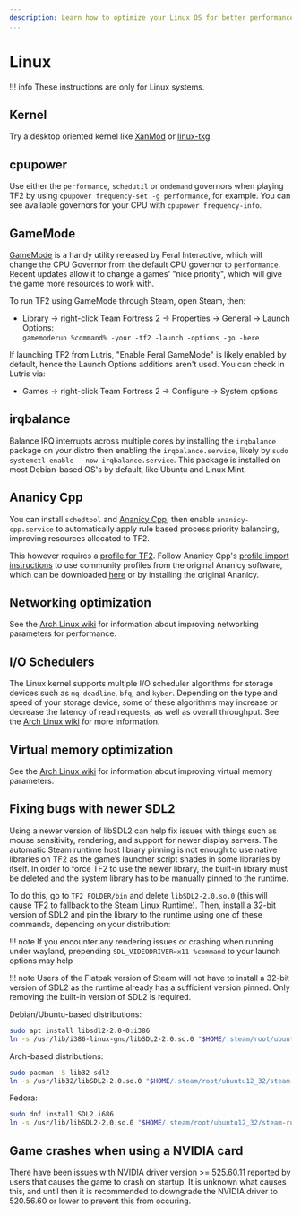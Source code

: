 ```yaml
---
description: Learn how to optimize your Linux OS for better performance.
...
```


# Linux

!!! info
    These instructions are only for Linux systems.

## Kernel

Try a desktop oriented kernel like [XanMod](https://xanmod.org) or [linux-tkg](https://github.com/Frogging-Family/linux-tkg).

## cpupower

Use either the `performance`, `schedutil` or `ondemand` governors when playing TF2 by using `cpupower frequency-set -g performance`, for example. You can see available governors for your CPU with `cpupower frequency-info`.

## GameMode

[GameMode](https://github.com/FeralInteractive/gamemode) is a handy utility released by Feral Interactive, which will change the CPU Governor from the default CPU governor to `performance`. Recent updates allow it to change a games' "nice priority", which will give the game more resources to work with.

To run TF2 using GameMode through Steam, open Steam, then:
* Library -> right-click Team Fortress 2 -> Properties -> General -> Launch Options: \
`gamemoderun %command% -your -tf2 -launch -options -go -here`

If launching TF2 from Lutris, "Enable Feral GameMode" is likely enabled by default, hence the Launch Options additions aren't used. You can check in Lutris via:
* Games -> right-click Team Fortress 2 -> Configure -> System options

## irqbalance

Balance IRQ interrupts across multiple cores by installing the `irqbalance` package on your distro then enabling the `irqbalance.service`, likely by `sudo systemctl enable --now irqbalance.service`. 
This package is installed on most Debian-based OS's by default, like Ubuntu and Linux Mint.

## Ananicy Cpp

You can install `schedtool` and [Ananicy Cpp](https://gitlab.com/ananicy-cpp/ananicy-cpp), then enable `ananicy-cpp.service` to automatically apply rule based process priority balancing, improving resources allocated to TF2.

This however requires a [profile for TF2](https://github.com/Nefelim4ag/Ananicy/blob/master/ananicy.d/00-default/games/_steam.rules). Follow Ananicy Cpp's [profile import instructions](https://gitlab.com/ananicy-cpp/ananicy-cpp#community-rules) to use community profiles from the original Ananicy software, which can be downloaded [here](https://github.com/Nefelim4ag/Ananicy) or by installing the original Ananicy.

## Networking optimization

See the [Arch Linux wiki](https://wiki.archlinux.org/index.php/Sysctl#Improving_performance) for information about improving networking parameters for performance.

## I/O Schedulers
The Linux kernel supports multiple I/O scheduler algorithms for storage devices such as `mq-deadline`, `bfq`, and `kyber`. Depending on the type and speed of your storage device, some of these algorithms may increase or decrease the latency of read requests, as well as overall throughput. See the [Arch Linux wiki](https://wiki.archlinux.org/title/Improving_performance#Input/output_schedulers) for more information.

## Virtual memory optimization

See the [Arch Linux wiki](https://wiki.archlinux.org/index.php/Sysctl#Virtual_memory) for information about improving virtual memory parameters.

## Fixing bugs with newer SDL2

Using a newer version of libSDL2 can help fix issues with things such as mouse sensitivity, rendering, and support for newer display servers. The automatic Steam runtime host library pinning is not enough to use native libraries on TF2 as the game’s launcher script shades in some libraries by itself. In order to force TF2 to use the newer library, the built-in library must be deleted and the system library has to be manually pinned to the runtime.

To do this, go to `TF2_FOLDER/bin` and delete `libSDL2-2.0.so.0` (this will cause TF2 to fallback to the Steam Linux Runtime). Then, install a 32-bit version of SDL2 and pin the library to the runtime using one of these commands, depending on your distribution:

!!! note
    If you encounter any rendering issues or crashing when running under wayland, prepending ```SDL_VIDEODRIVER=x11 %command``` to your launch options may help
    
!!! note
    Users of the Flatpak version of Steam will not have to install a 32-bit version of SDL2 as the runtime already has a sufficient version pinned. Only removing the built-in version of SDL2 is required.
    

Debian/Ubuntu-based distributions:
```sh
sudo apt install libsdl2-2.0-0:i386
ln -s /usr/lib/i386-linux-gnu/libSDL2-2.0.so.0 "$HOME/.steam/root/ubuntu12_32/steam-runtime/pinned_libs_32/"
```

Arch-based distributions:
```sh
sudo pacman -S lib32-sdl2
ln -s /usr/lib32/libSDL2-2.0.so.0 "$HOME/.steam/root/ubuntu12_32/steam-runtime/pinned_libs_32/"
```

Fedora:
```sh
sudo dnf install SDL2.i686
ln -s /usr/lib/libSDL2-2.0.so.0 "$HOME/.steam/root/ubuntu12_32/steam-runtime/pinned_libs_32/"
```

## Game crashes when using a NVIDIA card

There have been [issues](https://github.com/ValveSoftware/Source-1-Games/issues/4553) with NVIDIA driver version >= 525.60.11 reported by users that causes the game to crash on startup. It is unknown what causes this, and until then it is recommended to downgrade the NVIDIA driver to 520.56.60 or lower to prevent this from occuring.
